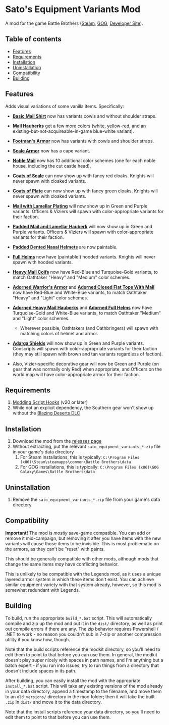 # Sato's Equipment Variants Mod

A mod for the game Battle Brothers ([Steam](https://store.steampowered.com/app/365360/Battle_Brothers/), [GOG](https://www.gog.com/game/battle_brothers), [Developer Site](http://battlebrothersgame.com/buy-battle-brothers/)).

## Table of contents

-   [Features](#features)
-   [Requirements](#requirements)
-   [Installation](#installation)
-   [Uninstallation](#uninstallation)
-   [Compatibility](#compatibility)
-   [Building](#building)

## Features

Adds visual variations of some vanilla items. Specifically:

- **[Basic Mail Shirt](./screenshots/BasicMailShirtItemCard.png)** now has variants cowls and without shoulder straps.
- **[Mail Hauberks](./screenshots/MailHauberkItemCard.png)** get a few more colors (white, yellow-red, and an existing-but-not-acquireable-in-game blue-white variant).
- **[Footman's Armor](./screenshots/FootmanArmorItemCard.png)** now has variants with cowls and shoulder straps.
- **[Scale Armor](./screenshots/ScaleArmorItemCard.png)** now has a cape variant.
- **[Noble Mail](./screenshots/NobleMailItemCard.png)** now has 10 additional color schemes (one for each noble house, including the cut castle head).
- **[Coats of Scale](./screenshots/CoatOfScalesItemCard.png)** can now show up with fancy red cloaks. Knights will never spawn with cloaked variants.
- **[Coats of Plate](./screenshots/CoatOfPlatesItemCard.png)** can now show up with fancy green cloaks. Knights will never spawn with cloaked variants.
- **[Mail with Lamellar Plating](./screenshots/MailWithLamellarPlatingItemCard.png)** will now show up in Green and Purple variants. Officers & Viziers will spawn with color-appropriate variants for their faction.
- **[Padded Mail and Lamellar Hauberk](./screenshots/MailWithLamellarPlatingItemCard.png)** will now show up in Green and Purple variants. Officers & Viziers will spawn with color-appropriate variants for their faction.

- **[Padded Dented Nasal Helmets](./screenshots/PaddedDentedNasalHelmetItemCard.png)** are now paintable.
- **[Full Helms](./screenshots/HoodedFullHelmItemCard.png)** now have (paintable!) hooded variants. Knights will never spawn with hooded variants.

- **[Heavy Mail Coifs](./screenshots/HeavyMailCoifItemCard.png)** now have Red-Blue and Turquoise-Gold variants, to match Oathtaker "Heavy" and "Medium" color schemes.
- **[Adorned Warrior's Armor](./screenshots/AdornedWarriorsArmorItemCard.png)** and **[Adorned Closed Flat Tops With Mail](./screenshots/AdornedClosedFlatTopWithMailItemCard.png)** now have Red-Blue and White-Blue variants, to match Oathtaker "Heavy" and "Light" color schemes.
- **[Adorned Heavy Mail Hauberks](./screenshots/AdornedHeavyMailHauberkItemCard.png)** and **[Adorned Full Helms](./screenshots/AdornedFullHelmItemCard.png)** now have Turquoise-Gold and White-Blue variants, to match Oathtaker "Medium" and "Light" color schemes.
    - Wherever possible, Oathtakers (and Oathbringers) will spawn with matching colors of helmet and armor.

- **[Adarga Shields](./screenshots/AdargaShieldItemCard.png)** will now show up in Green and Purple variants. Conscripts will spawn with color-appropriate variants for their faction (they may still spawn with brown and tan variants regardless of faction).

- Also, Vizier-specific decorative gear will now be Green and Purple (on gear that was normally only Red) when appropriate, and Officers on the world map will have color-appropriate armor for their faction.

## Requirements

1) [Modding Script Hooks](https://www.nexusmods.com/battlebrothers/mods/42) (v20 or later)
2) While not an explicit dependency, the Southern gear won't show up without the [Blazing Deserts DLC](http://battlebrothersgame.com/blazing-deserts-release/)

## Installation

1) Download the mod from the [releases page](https://github.com/jcsato/sato_equipment_variants_mod/releases/latest)
2) Without extracting, put the relevant `sato_equipment_variants_*.zip` file in your game's data directory
    1) For Steam installations, this is typically: `C:\Program Files (x86)\Steam\steamapps\common\Battle Brothers\data`
    2) For GOG installations, this is typically: `C:\Program Files (x86)\GOG Galaxy\Games\Battle Brothers\data`

## Uninstallation

1) Remove the `sato_equipment_variants_*.zip` file from your game's data directory

## Compatibility

**Important!** The mod is _mostly_ save-game compatible. You can add or remove it mid-campaign, but removing it after you have items with the new variants will cause those items to be invisible. This is most problematic on the armors, as they can't be "reset" with paints.

This should be generally compatible with other mods, although mods that change the same items _may_ have conflicting behavior.

This is unlikely to be compatible with the Legends mod, as it uses a unique layered armor system in which these items don't exist. You can achieve similar equipment variety with that system already, however, so this mod is somewhat redundant with Legends.

## Building

To build, run the appropriate `build_*.bat` script. This will automatically compile and zip up the mod and put it in the `dist/` directory, as well as print out compile errors if there are any. The zip behavior requires Powershell / .NET to work - no reason you couldn't sub in 7-zip or another compression utility if you know how, though.

Note that the build scripts reference the modkit directory, so you'll need to edit them to point to that before you can use them. In general, the modkit doesn't play super nicely with spaces in path names, and I'm anything but a batch expert - if you run into issues, try to run things from a directory that doesn't include spaces in its path.

After building, you can easily install the mod with the appropriate `install_*.bat` script. This will take any existing versions of the mod already in your data directory, append a timestamp to the filename, and move them to an `old_versions/` directory in the mod folder; then it will take the built `.zip` in `dist/` and move it to the data directory.

Note that the install scripts reference your data directory, so you'll need to edit them to point to that before you can use them.
